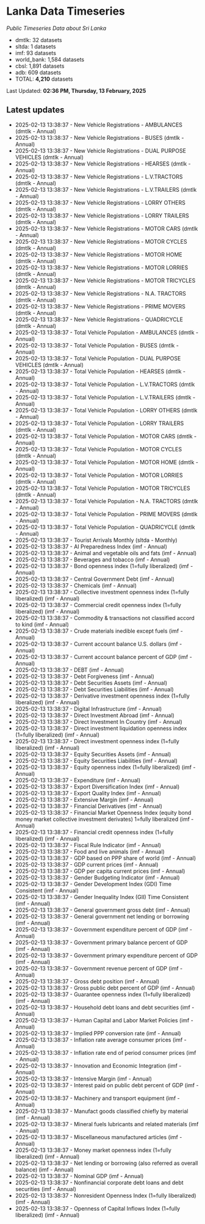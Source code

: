 # Lanka Data Timeseries
*Public Timeseries Data about Sri Lanka*

* dmtlk: 32 datasets
* sltda: 1 datasets
* imf: 93 datasets
* world_bank: 1,584 datasets
* cbsl: 1,891 datasets
* adb: 609 datasets
* TOTAL: **4,210** datasets

Last Updated: **02:36 PM, Thursday, 13 February, 2025**

## Latest updates

* 2025-02-13 13:38:37 - New Vehicle Registrations - AMBULANCES (dmtlk - Annual)
* 2025-02-13 13:38:37 - New Vehicle Registrations - BUSES (dmtlk - Annual)
* 2025-02-13 13:38:37 - New Vehicle Registrations - DUAL PURPOSE VEHICLES (dmtlk - Annual)
* 2025-02-13 13:38:37 - New Vehicle Registrations - HEARSES (dmtlk - Annual)
* 2025-02-13 13:38:37 - New Vehicle Registrations - L.V.TRACTORS (dmtlk - Annual)
* 2025-02-13 13:38:37 - New Vehicle Registrations - L.V.TRAILERS (dmtlk - Annual)
* 2025-02-13 13:38:37 - New Vehicle Registrations - LORRY OTHERS (dmtlk - Annual)
* 2025-02-13 13:38:37 - New Vehicle Registrations - LORRY TRAILERS (dmtlk - Annual)
* 2025-02-13 13:38:37 - New Vehicle Registrations - MOTOR CARS (dmtlk - Annual)
* 2025-02-13 13:38:37 - New Vehicle Registrations - MOTOR CYCLES (dmtlk - Annual)
* 2025-02-13 13:38:37 - New Vehicle Registrations - MOTOR HOME (dmtlk - Annual)
* 2025-02-13 13:38:37 - New Vehicle Registrations - MOTOR LORRIES (dmtlk - Annual)
* 2025-02-13 13:38:37 - New Vehicle Registrations - MOTOR TRICYCLES (dmtlk - Annual)
* 2025-02-13 13:38:37 - New Vehicle Registrations - N.A. TRACTORS (dmtlk - Annual)
* 2025-02-13 13:38:37 - New Vehicle Registrations - PRIME MOVERS (dmtlk - Annual)
* 2025-02-13 13:38:37 - New Vehicle Registrations - QUADRICYCLE (dmtlk - Annual)
* 2025-02-13 13:38:37 - Total Vehicle Population - AMBULANCES (dmtlk - Annual)
* 2025-02-13 13:38:37 - Total Vehicle Population - BUSES (dmtlk - Annual)
* 2025-02-13 13:38:37 - Total Vehicle Population - DUAL PURPOSE VEHICLES (dmtlk - Annual)
* 2025-02-13 13:38:37 - Total Vehicle Population - HEARSES (dmtlk - Annual)
* 2025-02-13 13:38:37 - Total Vehicle Population - L.V.TRACTORS (dmtlk - Annual)
* 2025-02-13 13:38:37 - Total Vehicle Population - L.V.TRAILERS (dmtlk - Annual)
* 2025-02-13 13:38:37 - Total Vehicle Population - LORRY OTHERS (dmtlk - Annual)
* 2025-02-13 13:38:37 - Total Vehicle Population - LORRY TRAILERS (dmtlk - Annual)
* 2025-02-13 13:38:37 - Total Vehicle Population - MOTOR CARS (dmtlk - Annual)
* 2025-02-13 13:38:37 - Total Vehicle Population - MOTOR CYCLES (dmtlk - Annual)
* 2025-02-13 13:38:37 - Total Vehicle Population - MOTOR HOME (dmtlk - Annual)
* 2025-02-13 13:38:37 - Total Vehicle Population - MOTOR LORRIES (dmtlk - Annual)
* 2025-02-13 13:38:37 - Total Vehicle Population - MOTOR TRICYCLES (dmtlk - Annual)
* 2025-02-13 13:38:37 - Total Vehicle Population - N.A. TRACTORS (dmtlk - Annual)
* 2025-02-13 13:38:37 - Total Vehicle Population - PRIME MOVERS (dmtlk - Annual)
* 2025-02-13 13:38:37 - Total Vehicle Population - QUADRICYCLE (dmtlk - Annual)
* 2025-02-13 13:38:37 - Tourist Arrivals Monthly (sltda - Monthly)
* 2025-02-13 13:38:37 - AI Preparedness Index (imf - Annual)
* 2025-02-13 13:38:37 - Animal and vegetable oils and fats (imf - Annual)
* 2025-02-13 13:38:37 - Beverages and tobacco (imf - Annual)
* 2025-02-13 13:38:37 - Bond openness index (1=fully liberalized) (imf - Annual)
* 2025-02-13 13:38:37 - Central Government Debt (imf - Annual)
* 2025-02-13 13:38:37 - Chemicals (imf - Annual)
* 2025-02-13 13:38:37 - Collective investment openness index (1=fully liberalized) (imf - Annual)
* 2025-02-13 13:38:37 - Commercial credit openness index (1=fully liberalized) (imf - Annual)
* 2025-02-13 13:38:37 - Commodity & transactions not classified accord to kind (imf - Annual)
* 2025-02-13 13:38:37 - Crude materials inedible except fuels (imf - Annual)
* 2025-02-13 13:38:37 - Current account balance U.S. dollars (imf - Annual)
* 2025-02-13 13:38:37 - Current account balance percent of GDP (imf - Annual)
* 2025-02-13 13:38:37 - DEBT (imf - Annual)
* 2025-02-13 13:38:37 - Debt Forgiveness (imf - Annual)
* 2025-02-13 13:38:37 - Debt Securities Assets (imf - Annual)
* 2025-02-13 13:38:37 - Debt Securities Liabilities (imf - Annual)
* 2025-02-13 13:38:37 - Derivative investment openness index (1=fully liberalized) (imf - Annual)
* 2025-02-13 13:38:37 - Digital Infrastructure (imf - Annual)
* 2025-02-13 13:38:37 - Direct Investment Abroad (imf - Annual)
* 2025-02-13 13:38:37 - Direct Investment In Country (imf - Annual)
* 2025-02-13 13:38:37 - Direct investment liquidation openness index (1=fully liberalized) (imf - Annual)
* 2025-02-13 13:38:37 - Direct investment openness index (1=fully liberalized) (imf - Annual)
* 2025-02-13 13:38:37 - Equity Securities Assets (imf - Annual)
* 2025-02-13 13:38:37 - Equity Securities Liabilities (imf - Annual)
* 2025-02-13 13:38:37 - Equity openness index (1=fully liberalized) (imf - Annual)
* 2025-02-13 13:38:37 - Expenditure (imf - Annual)
* 2025-02-13 13:38:37 - Export Diversification Index (imf - Annual)
* 2025-02-13 13:38:37 - Export Quality Index (imf - Annual)
* 2025-02-13 13:38:37 - Extensive Margin (imf - Annual)
* 2025-02-13 13:38:37 - Financial Derivatives (imf - Annual)
* 2025-02-13 13:38:37 - Financial Market Openness Index (equity bond money market collective investment derivates) 1=fully liberalized (imf - Annual)
* 2025-02-13 13:38:37 - Financial credit openness index (1=fully liberalized) (imf - Annual)
* 2025-02-13 13:38:37 - Fiscal Rule Indicator (imf - Annual)
* 2025-02-13 13:38:37 - Food and live animals (imf - Annual)
* 2025-02-13 13:38:37 - GDP based on PPP share of world (imf - Annual)
* 2025-02-13 13:38:37 - GDP current prices (imf - Annual)
* 2025-02-13 13:38:37 - GDP per capita current prices (imf - Annual)
* 2025-02-13 13:38:37 - Gender Budgeting Indicator (imf - Annual)
* 2025-02-13 13:38:37 - Gender Development Index (GDI) Time Consistent (imf - Annual)
* 2025-02-13 13:38:37 - Gender Inequality Index (GII) Time Consistent (imf - Annual)
* 2025-02-13 13:38:37 - General government gross debt (imf - Annual)
* 2025-02-13 13:38:37 - General government net lending or borrowing (imf - Annual)
* 2025-02-13 13:38:37 - Government expenditure percent of GDP (imf - Annual)
* 2025-02-13 13:38:37 - Government primary balance percent of GDP (imf - Annual)
* 2025-02-13 13:38:37 - Government primary expenditure percent of GDP (imf - Annual)
* 2025-02-13 13:38:37 - Government revenue percent of GDP (imf - Annual)
* 2025-02-13 13:38:37 - Gross debt position (imf - Annual)
* 2025-02-13 13:38:37 - Gross public debt percent of GDP (imf - Annual)
* 2025-02-13 13:38:37 - Guarantee openness index (1=fully liberalized) (imf - Annual)
* 2025-02-13 13:38:37 - Household debt loans and debt securities (imf - Annual)
* 2025-02-13 13:38:37 - Human Capital and Labor Market Policies (imf - Annual)
* 2025-02-13 13:38:37 - Implied PPP conversion rate (imf - Annual)
* 2025-02-13 13:38:37 - Inflation rate average consumer prices (imf - Annual)
* 2025-02-13 13:38:37 - Inflation rate end of period consumer prices (imf - Annual)
* 2025-02-13 13:38:37 - Innovation and Economic Integration (imf - Annual)
* 2025-02-13 13:38:37 - Intensive Margin (imf - Annual)
* 2025-02-13 13:38:37 - Interest paid on public debt percent of GDP (imf - Annual)
* 2025-02-13 13:38:37 - Machinery and transport equipment (imf - Annual)
* 2025-02-13 13:38:37 - Manufact goods classified chiefly by material (imf - Annual)
* 2025-02-13 13:38:37 - Mineral fuels lubricants and related materials (imf - Annual)
* 2025-02-13 13:38:37 - Miscellaneous manufactured articles (imf - Annual)
* 2025-02-13 13:38:37 - Money market openness index (1=fully liberalized) (imf - Annual)
* 2025-02-13 13:38:37 - Net lending or borrowing (also referred as overall balance) (imf - Annual)
* 2025-02-13 13:38:37 - Nominal GDP (imf - Annual)
* 2025-02-13 13:38:37 - Nonfinancial corporate debt loans and debt securities (imf - Annual)
* 2025-02-13 13:38:37 - Nonresident Openness Index (1=fully liberalized) (imf - Annual)
* 2025-02-13 13:38:37 - Openness of Capital Inflows Index (1=fully liberalized) (imf - Annual)